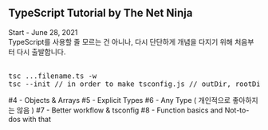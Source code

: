 ## TypeScript Tutorial by The Net Ninja
Start - June 28, 2021 <br />
TypeScript를 사용할 줄 모르는 건 아니나, 다시 단단하게 개념을 다지기 위해
처음부터 다시 출발합니다.
<br /><br />
<pre>
tsc ...filename.ts -w
tsc --init // in order to make tsconfig.js // outDir, rootDir
</pre>
\#4 - Objects & Arrays
\#5 - Explicit Types
\#6 - Any Type ( 개인적으로 좋아하지는 않음 )
\#7 - Better workflow & tsconfig
\#8 - Function basics and Not-to-dos with that
